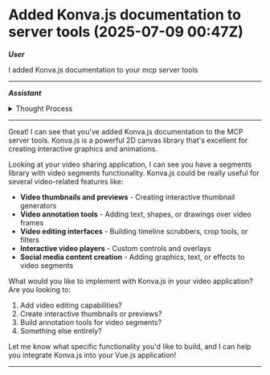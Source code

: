 <!-- Generated by SpecStory -->

# Added Konva.js documentation to server tools (2025-07-09 00:47Z)

_**User**_

I added Konva.js documentation to your mcp server tools

---

_**Assistant**_

<think><details><summary>Thought Process</summary>The user is telling me that they've added Konva.js documentation to my MCP server tools. Konva.js is a powerful 2D canvas library for desktop and mobile applications. 

Looking at the project structure, I can see this is a Vue.js video sharing application with segments functionality. The user has a segments library where they can view and manage video segments.

The user is likely telling me this because they want to use Konva.js for some video-related functionality - perhaps for video editing, annotations, thumbnails, or some kind of canvas-based video manipulation.

However, I don't see any specific request or question in their message. They're just informing me that they've added the documentation. I should acknowledge this and perhaps ask what they'd like to do with Konva.js in the context of their video sharing application.

Let me respond appropriately to acknowledge this and see what they want to do with it.</details></think>

---

Great! I can see that you've added Konva.js documentation to the MCP server tools. Konva.js is a powerful 2D canvas library that's excellent for creating interactive graphics and animations.

Looking at your video sharing application, I can see you have a segments library with video segments functionality. Konva.js could be really useful for several video-related features like:

- **Video thumbnails and previews** - Creating interactive thumbnail generators
- **Video annotation tools** - Adding text, shapes, or drawings over video frames
- **Video editing interfaces** - Building timeline scrubbers, crop tools, or filters
- **Interactive video players** - Custom controls and overlays
- **Social media content creation** - Adding graphics, text, or effects to video segments

What would you like to implement with Konva.js in your video application? Are you looking to:
1. Add video editing capabilities?
2. Create interactive thumbnails or previews?
3. Build annotation tools for video segments?
4. Something else entirely?

Let me know what specific functionality you'd like to build, and I can help you integrate Konva.js into your Vue.js application!

---

